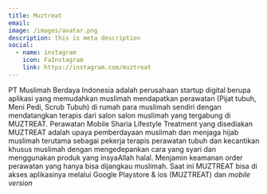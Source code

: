 ```yaml
---
title: Muztreat
email: 
image: /images/avatar.png
description: this is meta description
social:
  - name: instagram
    icon: FaInstagram
    link: https://instagram.com/muztreat
---
```


PT Muslimah Berdaya Indonesia adalah perusahaan startup digital berupa aplikasi yang memudahkan muslimah mendapatkan perawatan (Pijat tubuh, Meni Pedi, Scrub Tubuh) di rumah para muslimah sendiri dengan mendatangkan terapis dari salon salon muslimah yang tergabung di MUZTREAT. Perawatan Mobile Sharia Lifestyle Treatment yang disediakan MUZTREAT adalah upaya pemberdayaan muslimah dan menjaga hijab muslimah terutama sebagai pekerja terapis perawatan tubuh dan kecantikan khusus muslimah dengan mengedepankan cara yang syari dan menggunakan produk yang insyaAllah halal. Menjamin keamanan order perawatan yang hanya bisa dijangkau muslimah. Saat ini MUZTREAT bisa di akses aplikasinya melalui Google Playstore & ios (MUZTREAT) dan _mobile version_